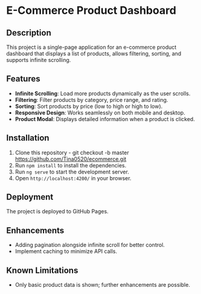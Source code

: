 # E-Commerce Product Dashboard

## Description
This project is a single-page application for an e-commerce product dashboard that displays a list of products, allows filtering, sorting, and supports infinite scrolling.

## Features
- **Infinite Scrolling**: Load more products dynamically as the user scrolls.
- **Filtering**: Filter products by category, price range, and rating.
- **Sorting**: Sort products by price (low to high or high to low).
- **Responsive Design**: Works seamlessly on both mobile and desktop.
- **Product Modal**: Displays detailed information when a product is clicked.

## Installation

1. Clone this repository - git checkout -b master https://github.com/Tina0520/ecommerce.git
2. Run `npm install` to install the dependencies.
3. Run `ng serve` to start the development server.
4. Open `http://localhost:4200/` in your browser.

## Deployment
The project is deployed to GitHub Pages.

## Enhancements
- Adding pagination alongside infinite scroll for better control.
- Implement caching to minimize API calls.

## Known Limitations
- Only basic product data is shown; further enhancements are possible.
